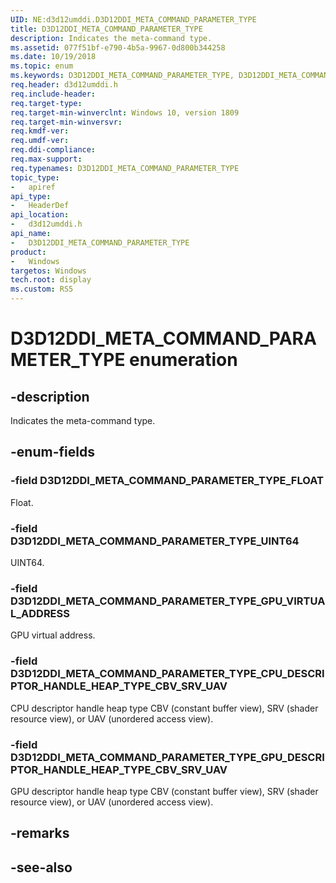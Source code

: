 ```yaml
---
UID: NE:d3d12umddi.D3D12DDI_META_COMMAND_PARAMETER_TYPE
title: D3D12DDI_META_COMMAND_PARAMETER_TYPE
description: Indicates the meta-command type.
ms.assetid: 077f51bf-e790-4b5a-9967-0d800b344258
ms.date: 10/19/2018
ms.topic: enum
ms.keywords: D3D12DDI_META_COMMAND_PARAMETER_TYPE, D3D12DDI_META_COMMAND_PARAMETER_TYPE, 
req.header: d3d12umddi.h
req.include-header:
req.target-type:
req.target-min-winverclnt: Windows 10, version 1809
req.target-min-winversvr:
req.kmdf-ver:
req.umdf-ver:
req.ddi-compliance:
req.max-support:
req.typenames: D3D12DDI_META_COMMAND_PARAMETER_TYPE
topic_type: 
-	apiref
api_type: 
-	HeaderDef
api_location: 
-	d3d12umddi.h
api_name: 
-	D3D12DDI_META_COMMAND_PARAMETER_TYPE
product:
-	Windows
targetos: Windows
tech.root: display
ms.custom: RS5
---
```


# D3D12DDI_META_COMMAND_PARAMETER_TYPE enumeration

## -description

Indicates the meta-command type.

## -enum-fields

### -field D3D12DDI_META_COMMAND_PARAMETER_TYPE_FLOAT

Float.

### -field D3D12DDI_META_COMMAND_PARAMETER_TYPE_UINT64

UINT64.

### -field D3D12DDI_META_COMMAND_PARAMETER_TYPE_GPU_VIRTUAL_ADDRESS

GPU virtual address.

### -field D3D12DDI_META_COMMAND_PARAMETER_TYPE_CPU_DESCRIPTOR_HANDLE_HEAP_TYPE_CBV_SRV_UAV

CPU descriptor handle heap type CBV (constant buffer view), SRV (shader resource view), or UAV (unordered access view).

### -field D3D12DDI_META_COMMAND_PARAMETER_TYPE_GPU_DESCRIPTOR_HANDLE_HEAP_TYPE_CBV_SRV_UAV 

GPU descriptor handle heap type CBV (constant buffer view), SRV (shader resource view), or UAV (unordered access view).

## -remarks

## -see-also
